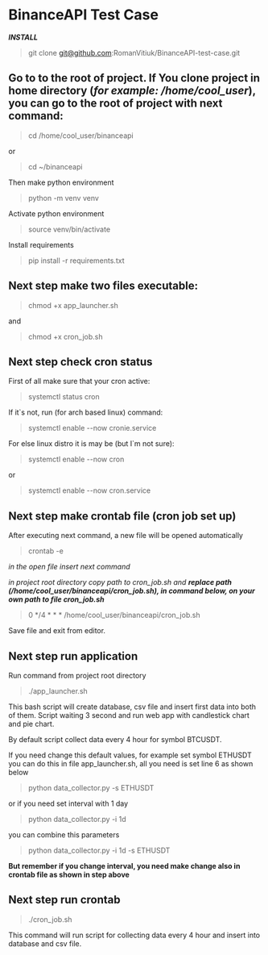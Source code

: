 # BinanceAPI Test Case

***INSTALL***

> git clone git@github.com:RomanVitiuk/BinanceAPI-test-case.git

## Go to to the root of project. If You clone project in home directory (***for example: /home/cool_user***), you can go to the root of project with next command:

> cd /home/cool_user/binanceapi

or

> cd ~/binanceapi

Then make python environment

> python -m venv venv

Activate python environment

> source venv/bin/activate

Install requirements

> pip install -r requirements.txt

## Next step make two files executable:

> chmod +x app_launcher.sh

and

> chmod +x cron_job.sh

## Next step check cron status

First of all make sure that your cron active:

> systemctl status cron

If it`s not, run (for arch based linux) command:

> systemctl enable --now cronie.service

For else linux distro it is may be (but I`m not sure):

> systemctl enable --now cron

or

> systemctl enable --now cron.service

## Next step make crontab file (cron job set up)

After executing next command, a new file will be opened automatically

> crontab -e

*in the open file insert next command*

*in project root directory copy path to cron_job.sh and **replace path (/home/cool_user/binanceapi/cron_job.sh), in command below, on your own path to file cron_job.sh***

> 0 */4 * * * /home/cool_user/binanceapi/cron_job.sh

Save file and exit from editor.

## Next step run application

Run command from project root directory

> ./app_launcher.sh

This bash script will create database, csv file and insert first data into both of them. Script waiting 3 second and run web app with candlestick chart and pie chart.

By default script collect data every 4 hour for symbol BTCUSDT.

If you need change this default values, for example set symbol ETHUSDT you can do this in file app_launcher.sh, all you need is set line 6 as shown below

> python data_collector.py -s ETHUSDT

or if you need set interval with 1 day

> python data_collector.py -i 1d

you can combine this parameters

> python data_collector.py -i 1d -s ETHUSDT

**But remember if you change interval, you need make change also in crontab file as shown in step above**

## Next step run crontab

> ./cron_job.sh

This command will run script for collecting data every 4 hour and insert into database and csv file.
